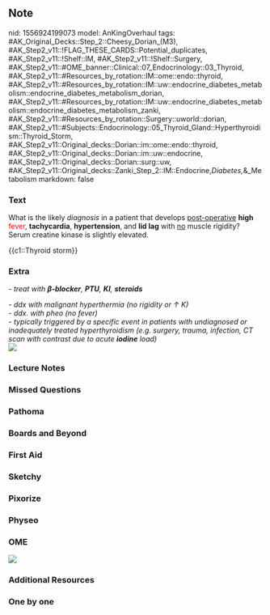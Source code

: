 ## Note
nid: 1556924199073
model: AnKingOverhaul
tags: #AK_Original_Decks::Step_2::Cheesy_Dorian_(M3), #AK_Step2_v11::!FLAG_THESE_CARDS::Potential_duplicates, #AK_Step2_v11::!Shelf::IM, #AK_Step2_v11::!Shelf::Surgery, #AK_Step2_v11::#OME_banner::Clinical::07_Endocrinology::03_Thyroid, #AK_Step2_v11::#Resources_by_rotation::IM::ome::endo::thyroid, #AK_Step2_v11::#Resources_by_rotation::IM::uw::endocrine_diabetes_metabolism::endocrine_diabetes_metabolism_dorian, #AK_Step2_v11::#Resources_by_rotation::IM::uw::endocrine_diabetes_metabolism::endocrine_diabetes_metabolism_zanki, #AK_Step2_v11::#Resources_by_rotation::Surgery::uworld::dorian, #AK_Step2_v11::#Subjects::Endocrinology::05_Thyroid_Gland::Hyperthyroidism::Thyroid_Storm, #AK_Step2_v11::Original_decks::Dorian::im::ome::endo::thyroid, #AK_Step2_v11::Original_decks::Dorian::im::uw::endocrine, #AK_Step2_v11::Original_decks::Dorian::surg::uw, #AK_Step2_v11::Original_decks::Zanki_Step_2::IM::Endocrine,_Diabetes,_&_Metabolism
markdown: false

### Text
What is the likely <i>diagnosis</i> in a patient that develops
<u>post-operative</u> <b>high</b> <font color="#FF0000" style=
"">fever</font>, <b>tachycardia</b>, <b>hypertension</b>, and
<b>lid lag</b> with <u>no</u> muscle rigidity? Serum creatine
kinase is slightly elevated.
<div>
  {{c1::Thyroid storm}}
</div>

### Extra
<i>- treat with <b>β-blocker</b>, <b>PTU</b>, <b>KI</b>,
<b>steroids</b></i>
<div>
  <i>- ddx with malignant hyperthermia (no rigidity or ↑ K)</i>
</div>
<div>
  <i>- ddx. with pheo (no fever)</i>
  <div>
    <i>- typically triggered by a specific event in patients with
    undiagnosed or inadequately treated hyperthyroidism (e.g.
    surgery, trauma, infection, CT scan with contrast due to acute
    <b>iodine</b> load)</i>
    <div>
      <div><img src="TS_1358629116483.png"></div>
    </div>
  </div>
</div>

### Lecture Notes


### Missed Questions


### Pathoma


### Boards and Beyond


### First Aid


### Sketchy


### Pixorize


### Physeo


### OME
<div class="ome-widget">
  <a href=
  "https://onlinemeded.org/spa/endocrinology/thyroid/acquire?ref=anki">
  <img src="_OME_AnkiFlashcards_Lesson_5.png"></a>
</div>

### Additional Resources


### One by one

